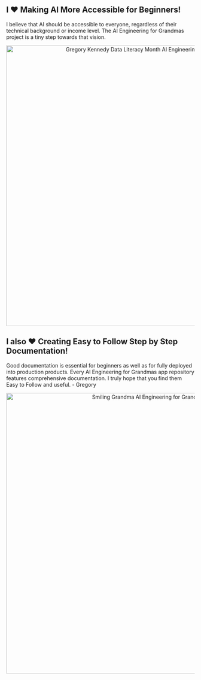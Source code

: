 ## I ❤️ Making AI More Accessible for Beginners! 
I believe that AI should be accessible to everyone, regardless of their technical background or income level.  The AI Engineering for Grandmas project is a tiny step towards that vision. 


<p align="center">
  <img src="https://github.com/user-attachments/assets/ff2f2168-e350-4ff8-9891-4994676a19a5" alt="Gregory Kennedy Data Literacy Month AI Engineering for Grandmas" width="750">
</p>

## I also ❤️ Creating Easy to Follow Step by Step Documentation! 
Good documentation is essential for beginners as well as for fully deployed into production products.  Every AI Engineering for Grandmas app repository features comprehensive documentation.  I truly hope that you find them Easy to Follow and useful. - Gregory

<p align="center">
  <img src="https://github.com/user-attachments/assets/b83b0954-09fd-4d04-95cc-6fcff23f210e" alt="Smiling Grandma AI Engineering for Grandmas" width="750">
</p>

<!---
aiengineeringforgrandmas/aiengineeringforgrandmas is a ✨ special ✨ repository because its `README.md` (this file) appears on your GitHub profile.
You can click the Preview link to take a look at your changes.
--->


